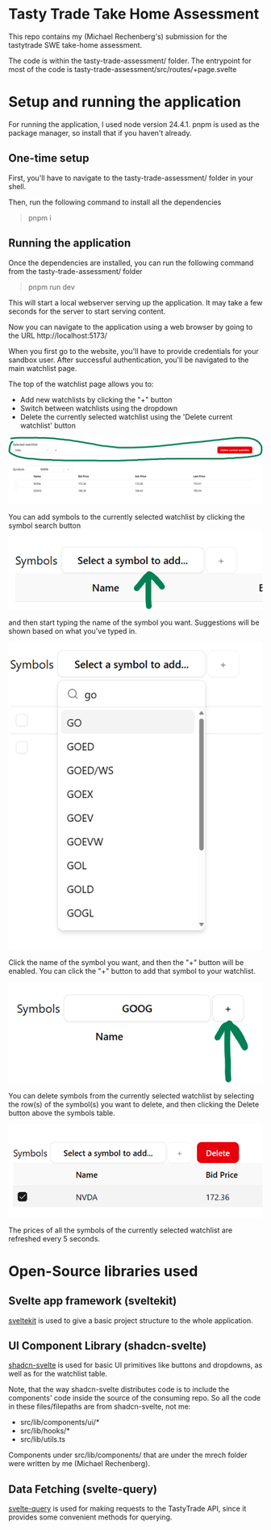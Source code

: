 # Tasty Trade Take Home Assessment 
This repo contains my (Michael Rechenberg's) submission for the tastytrade SWE take-home assessment.

The code is within the tasty-trade-assessment/ folder.  The entrypoint for most of the code is tasty-trade-assessment/src/routes/+page.svelte

# Setup and running the application

For running the application, I used node version 24.4.1. pnpm is used as the package manager, so install that if you haven't already.

## One-time setup

First, you'll have to navigate to the tasty-trade-assessment/ folder in your shell.

Then, run the following command to install all the dependencies
> pnpm i

## Running the application

Once the dependencies are installed, you can run the following command from the tasty-trade-assessment/ folder
> pnpm run dev

This will start a local webserver serving up the application. It may take a few seconds for the server to start serving content.

Now you can navigate to the application using a web browser by going to the URL http://localhost:5173/

When you first go to the website, you'll have to provide credentials for your sandbox user. After successful authentication, you'll be navigated to the main watchlist page.

The top of the watchlist page allows you to:
- Add new watchlists by clicking the "+" button
- Switch between watchlists using the dropdown
- Delete the currently selected watchlist using the 'Delete current watchlist' button

![Screenshot of watchlist commands](watchlist-commands.png)

You can add symbols to the currently selected watchlist by clicking the symbol search button
![Symbol search button](symbol-search-button.png)

and then start typing the name of the symbol you want.  Suggestions will be shown based on what you've typed in.

![Example results of symbol search](symbol-search-example.png)

Click the name of the symbol you want, and then the "+" button will be enabled. You can click the "+" button to add that symbol to your watchlist.

![Add symbol button being shown as enabled](add-symbol-button-enabled.png)



You can delete symbols from the currently selected watchlist by selecting the row(s) of the symbol(s) you want to delete, and then clicking the Delete button above the symbols table.

![Image of delete button above symbols table](symbol-delete.png)

The prices of all the symbols of the currently selected watchlist are refreshed every 5 seconds.

# Open-Source libraries used

## Svelte app framework (sveltekit)

[sveltekit](https://svelte.dev/tutorial/kit/introducing-sveltekit) is used to give a basic project structure to the whole application.

## UI Component Library (shadcn-svelte)
[shadcn-svelte](https://www.shadcn-svelte.com/) is used for basic UI primitives like buttons and dropdowns, as well as for the watchlist table.

Note, that the way shadcn-svelte distributes code is to include the components' code inside the source of the consuming repo. So all the code in these files/filepaths are from shadcn-svelte, not me:
- src/lib/components/ui/*
- src/lib/hooks/*
- src/lib/utils.ts

Components under src/lib/components/ that are under the mrech folder were written by me (Michael Rechenberg).

## Data Fetching (svelte-query)
[svelte-query](https://sveltequery.vercel.app/) is used for making requests to the TastyTrade API, since it provides some convenient methods for querying. 



